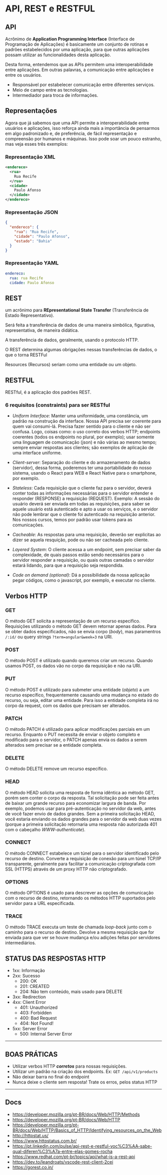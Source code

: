 # API, REST e RESTFUL

## API

Acrônimo de **Application Programming Interface** (Interface de Programação de Aplicações) é basicamente um conjunto de rotinas e padrões estabelecidos por uma aplicação, para que outras aplicações possam utilizar as funcionalidades desta aplicação.

Desta forma, entendemos que as APIs permitem uma interoperabilidade entre aplicações. Em outras palavras, a comunicação entre aplicações e entre os usuários.

- Responsável por estabelecer comunicação entre diferentes serviços.
- Meio de campo entre as tecnologias.
- Intermediador para troca de informações.

## Representações

Agora que já sabemos que uma API permite a interoperabilidade entre usuários e aplicações, isso reforça ainda mais a importância de pensarmos em algo padronizado e, de preferência, de fácil representação e compreensão por humanos e máquinas. Isso pode soar um pouco estranho, mas veja esses três exemplos:

### Representação XML

```xml
<endereco>
  <rua>
    Rua Recife
  </rua>
  <cidade>
    Paulo Afonso
  </cidade>
</endereco>
```

### Representação JSON

```json
{ 
  "endereco": {
    "rua": "Rua Recife",
    "cidade": "Paulo Afonso",
    "estado": "Bahia"
  }
}
```

### Representação YAML

```yaml
endereco:
  rua: rua Recife
  cidade: Paulo Afonso
```

## REST

um acrônimo para **REpresentational State Transfer** (Transferência de Estado Representativo).

Será feita a transferência de dados de uma maneira simbólica, figurativa, representativa, de maneira didática.

A transferência de dados, geralmente, usando o protocolo HTTP.

O REST determina algumas obrigações nessas transferências de dados, o que o torna RESTFul

Resources (Recursos) seriam como uma entidade ou um objeto.

## RESTFUL

RESTful, é a aplicação dos padrões REST.

### 6 requisitos (constraints) para ser RESTful

- *Uniform Interface*: Manter uma uniformidade, uma constância, um padrão na construção da interface. Nossa API precisa ser coerente para quem vai consumi-lá. Precisa fazer sentido para o cliente e não ser confusa. Logo, coisas como: o uso correto dos verbos HTTP; endpoints coerentes (todos os endpoints no plural, por exemplo); usar somente uma linguagem de comunicação (json) e não várias ao mesmo tempo; sempre enviar respostas aos clientes; são exemplos de aplicação de uma interface uniforme.

- *Client-server*: Separação do cliente e do armazenamento de dados (servidor), dessa forma, poderemos ter uma portabilidade do nosso sistema, usando o React para WEB e React Native para o smartphone, por exemplo.

- *Stateless*: Cada requisição que o cliente faz para o servidor, deverá conter todas as informações necessárias para o servidor entender e responder (RESPONSE) a requisição (REQUEST). Exemplo: A sessão do usuário deverá ser enviada em todas as requisições, para saber se aquele usuário está autenticado e apto a usar os serviços, e o servidor não pode lembrar que o cliente foi autenticado na requisição anterior. Nos nossos cursos, temos por padrão usar tokens para as comunicações.

- *Cacheable*: As respostas para uma requisição, deverão ser explicitas ao dizer se aquela resquição, pode ou não ser cacheada pelo cliente.

- *Layered System*: O cliente acessa a um endpoint, sem precisar saber da complexidade, de quais passos estão sendo necessários para o servidor responder a requisição, ou quais outras camadas o servidor estará lidando, para que a requisição seja respondida.

- *Code on demand (optional)*: Dá a possibilidade da nossa aplicação pegar códigos, como o javascript, por exemplo, e executar no cliente.

## Verbos HTTP

### GET

O método GET solicita a representação de um recurso específico. Requisições utilizando o método GET devem retornar apenas dados. Para se obter dados especificados, não se envia corpo (*body*), mas paramentros `/:id/` ou query strings `?term=angular&week=3` na URI.

### POST

O método POST é utilizado quando queremos criar um recurso. Quando usamos POST, os dados vão no corpo da requisição e não na URI.

### PUT

O método POST é utilizado para submeter uma entidade (*objeto*) a um recurso específico, frequentemente causando uma mudança no estado do recurso, ou seja, editar uma entidade. Para isso a entidade completa irá no corpo da request, com os dados que precisam ser alterados.

### PATCH

O método PATCH é utilizado para aplicar modificações parciais em um recurso. Enquanto o PUT necessita de enviar o objeto completo e modificado para o servidor, o PATCH apenas envia os dados a serem alterados sem precisar se a entidade completa.

### DELETE

O método DELETE remove um recurso específico.

### HEAD

O método HEAD solicita uma resposta de forma idêntica ao método GET, porém sem conter o corpo da resposta. Tal solicitação pode ser feita antes de baixar um grande recurso para economizar largura de banda. Por exemplo, podemos usar para pré-autenticação no servidor da web, antes de você fazer envio de dados grandes. Sem a primeira solicitação HEAD, você estaria enviando os dados grandes para o servidor da web duas vezes (porque a primeira solicitação retornaria uma resposta não autorizada 401 com o cabeçalho *WWW-authenticate*).

### CONNECT

O método CONNECT estabelece um túnel para o servidor identificado pelo recurso de destino. Converte a requisição de conexão para um túnel TCP/IP transparente, geralmente para facilitar a comunicação criptografada com SSL (HTTPS) através de um proxy HTTP não criptografado.

### OPTIONS

O método OPTIONS é usado para descrever as opções de comunicação com o recurso de destino, retornando os métodos HTTP suportados pelo servidor para a URL especificada.

### TRACE

O método TRACE executa um teste de chamada *loop-back* junto com o caminho para o recurso de destino. Devolve a mesma requisição que for enviada para que ver se houve mudança e/ou adições feitas por servidores intermediários.

## STATUS DAS RESPOSTAS HTTP

- 1xx: Informação
- 2xx: Sucesso
  - 200: OK
  - 201: CREATED
  - 204: Não tem conteúdo, mais usado para DELETE
- 3xx: Redirection
- 4xx: Client Error
  - 401: Unauthorized
  - 403: Forbidden
  - 400: Bad Request
  - 404: Not Found!
- 5xx: Server Error
  - 500: Internal Server Error

---

## BOAS PRÁTICAS

- Utilizar verbos HTTP ***corretos*** para nossas requisições.
- Utilizar um padrão na criação dos endpoints. Ex: `GET /api/v1/products`
- Não deixar barra no final do endpoint
- Nunca deixe o cliente sem resposta! Trate os erros, pelos status HTTP

---

## Docs

- <https://developer.mozilla.org/pt-BR/docs/Web/HTTP/Methods>
- <https://developer.mozilla.org/pt-BR/docs/Web/HTTP>
- <https://developer.mozilla.org/pt-BR/docs/Web/HTTP/Basics_of_HTTP/Identifying_resources_on_the_Web>
- <http://httpstat.us/>
- <https://www.httpstatus.com.br/>
- <https://pt.linkedin.com/pulse/api-rest-e-restful-voc%C3%AA-sabe-qual-diferen%C3%A7a-entre-elas-gomes-rocha>
- <https://www.redhat.com/pt-br/topics/api/what-is-a-rest-api>
- <https://dev.to/leandroats/vscode-rest-client-2cei>
- <https://gorest.co.in/>
